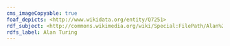 ```yaml
---
cms_imageCopyable: true
foaf_depicts: <http://www.wikidata.org/entity/Q7251>
rdf_subject: <http://commons.wikimedia.org/wiki/Special:FilePath/Alan%20Turing%20Aged%2016.jpg>
rdfs_label: Alan Turing
---
```

